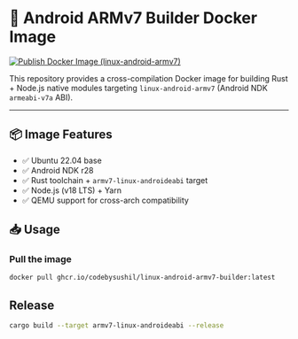 # 🐳 Android ARMv7 Builder Docker Image

[![Publish Docker Image (linux-android-armv7)](https://github.com/codebysushil/linux-android-armv7/actions/workflows/docker-publish.yml/badge.svg)](https://github.com/codebysushil/linux-android-armv7/actions/workflows/docker-publish.yml)

This repository provides a cross-compilation Docker image for building Rust + Node.js native modules targeting `linux-android-armv7` (Android NDK `armeabi-v7a` ABI).

---

## 📦 Image Features

- ✅ Ubuntu 22.04 base
- ✅ Android NDK r28
- ✅ Rust toolchain + `armv7-linux-androideabi` target
- ✅ Node.js (v18 LTS) + Yarn
- ✅ QEMU support for cross-arch compatibility



## 📥 Usage

### Pull the image

```bash
docker pull ghcr.io/codebysushil/linux-android-armv7-builder:latest
```

## Release

```bash
cargo build --target armv7-linux-androideabi --release
```
